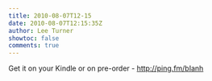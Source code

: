 ```yaml
---
title: 2010-08-07T12-15
date: 2010-08-07T12:15:35Z
author: Lee Turner
showtoc: false
comments: true
---
```


Get it on your Kindle or on pre-order - http://ping.fm/bIanh

